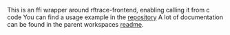 This is an ffi wrapper around rftrace-frontend, enabling calling it from c code
You can find a usage example in the [repository](https://github.com/tlambertz/rftrace/examples/c)
A lot of documentation can be found in the parent workspaces [readme](https://github.com/tlambertz/rftrace).
